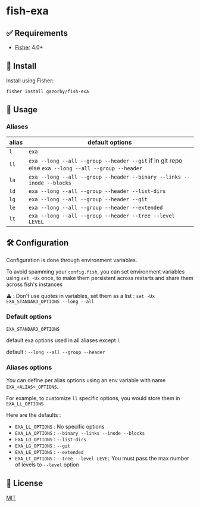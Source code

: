 # fish-exa

## ✅ Requirements
- [Fisher](https://github.com/jorgebucaran/fisher) 4.0+

## 🚀 Install

Install using Fisher:

```console
fisher install gazorby/fish-exa
```

## 🔧 Usage

### Aliases
alias | default options
------|-------
`l` | `exa`
`ll` | `exa --long --all --group --header --git` if in git repo else `exa --long --all --group --header`
`la` | `exa --long --all --group --header --binary --links --inode --blocks`
`ld` | `exa --long --all --group --header --list-dirs`
`lg` | `exa --long --all --group --header --git`
`le` | `exa --long --all --group --header --extended`
`lt` | `exa --long --all --group --header --tree --level LEVEL`

## 🛠 Configuration

Configuration is done through environment variables.

To avoid spamming your `config.fish`, you can set environment variables using `set -Ux` once, to make them persistent across restarts and share them across fish's instances

⚠️ : Don't use quotes in variables, set them as a list : `set -Ux EXA_STANDARD_OPTIONS --long --all`

### Default options

`EXA_STANDARD_OPTIONS`


default exa options used in all aliases except `l`

default : `--long --all --group --header`

### Aliases options

You can define per alias options using an env variable with name `EXA_<ALIAS>_OPTIONS`.

For example, to customize `ll` specific options, you would store them in `EXA_LL_OPTIONS`

Here are the defaults :

- `EXA_LL_OPTIONS` : No specific options
- `EXA_LA_OPTIONS` : `--binary --links --inode --blocks`
- `EXA_LD_OPTIONS` : `--list-dirs`
- `EXA_LG_OPTIONS` : `--git`
- `EXA_LE_OPTIONS` : `--extended`
- `EXA_LT_OPTIONS` : `--tree --level LEVEL` You must pass the max number of levels to `--level` option

## 📝 License

[MIT](https://github.com/Gazorby/fish-exa/blob/master/LICENSE)
